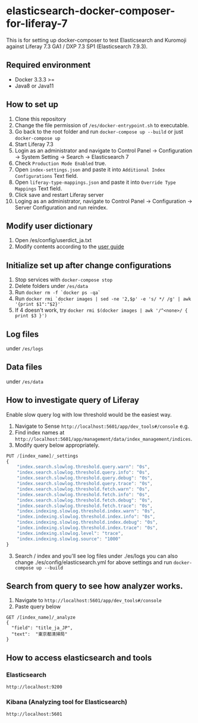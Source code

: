 # elasticsearch-docker-composer-for-liferay-7

This is for setting up docker-composer to test Elasticsearch and Kuromoji against Liferay 7.3 GA1 / DXP 7.3 SP1 (Elasticsearch 7.9.3).

## Required environment

- Docker 3.3.3 >=
- Java8 or Java11

## How to set up

1. Clone this repository
1. Change the file permission of `/es/docker-entrypoint.sh` to executable.
1. Go back to the root folder and run `docker-compose up --build` or just `docker-compose up`
1. Start Liferay 7.3
1. Login as an administrator and navigate to Control Panel -> Configuration -> System Setting -> Search -> Elasticsearch 7
1. Check `Production Mode Enabled` true.
1. Open `index-settings.json` and paste it into `Additional Index Configurations` Text field.
1. Open `liferay-type-mappings.json` and paste it into `Override Type Mappings` Text field.
1. Click save and restart Liferay server
1. Loging as an administrator, navigate to Control Panel -> Configuration -> Server Configuration and run reindex.

## Modify user dictionary

1. Open /es/config/userdict_ja.txt
2. Modify contents according to the [user guide](https://www.elastic.co/guide/en/elasticsearch/plugins/current/analysis-kuromoji-tokenizer.html)

## Initialize set up after change configurations

1. Stop services with `docker-compose stop`
2. Delete folders under `/es/data`
3. Run `` docker rm -f `docker ps -qa`  ``
4. Run `` docker rmi `docker images | sed -ne '2,$p' -e 's/ */ /g' | awk '{print $1":"$2}'`  ``
5. If 4 doesn't work, try `docker rmi $(docker images | awk '/^<none>/ { print $3 }') `

## Log files

under `/es/logs`

## Data files

under `/es/data`

## How to investigate query of Liferay

Enable slow query log with low threshold would be the easiest way.

1. Navigate to Sense `http://localhost:5601/app/dev_tools#/console` e.g.
1. Find index names at `http://localhost:5601/app/management/data/index_management/indices`.
1. Modify query below appropriately.

```javascript
PUT /[index_name]/_settings
{
    "index.search.slowlog.threshold.query.warn": "0s",
    "index.search.slowlog.threshold.query.info": "0s",
    "index.search.slowlog.threshold.query.debug": "0s",
    "index.search.slowlog.threshold.query.trace": "0s",
    "index.search.slowlog.threshold.fetch.warn": "0s",
    "index.search.slowlog.threshold.fetch.info": "0s",
    "index.search.slowlog.threshold.fetch.debug": "0s",
    "index.search.slowlog.threshold.fetch.trace": "0s",
    "index.indexing.slowlog.threshold.index.warn": "0s",
    "index.indexing.slowlog.threshold.index.info": "0s",
    "index.indexing.slowlog.threshold.index.debug": "0s",
    "index.indexing.slowlog.threshold.index.trace": "0s",
    "index.indexing.slowlog.level": "trace",
    "index.indexing.slowlog.source": "1000"
}
```

3. Search / index and you'll see log files under ./es/logs
   you can also change ./es/config/elasticsearch.yml for above settings and run `docker-compose up --build`

## Search from query to see how analyzer works.

1. Navigate to `http://localhost:5601/app/dev_tools#/console`
1. Paste query below

```
GET /[index_name]/_analyze
{
  "field": "title_ja_JP",
  "text":  "東京都清掃局"
}
```

## How to access elasticsearch and tools

### Elasticsearch

`http://localhost:9200`

### Kibana (Analyzing tool for Elasticsearch)

`http://localhost:5601`
